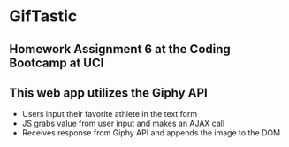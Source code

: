 # GifTastic

## Homework Assignment 6 at the Coding Bootcamp at UCI
## This web app utilizes the Giphy API

* Users input their favorite athlete in the text form
* JS grabs value from user input and makes an AJAX call
* Receives response from Giphy API and appends the image to the DOM
